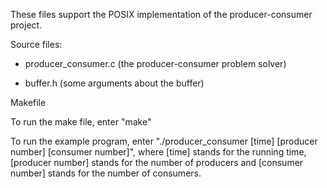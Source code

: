 These files support the POSIX implementation of the producer-consumer project.

Source files:

- producer_consumer.c (the producer-consumer problem solver)

- buffer.h (some arguments about the buffer)

Makefile

To run the make file, enter "make"

To run the example program, enter "./producer_consumer [time] [producer number] [consumer number]", where [time] stands for the running time, [producer number] stands for the number of producers and [consumer number] stands for the number of consumers.
